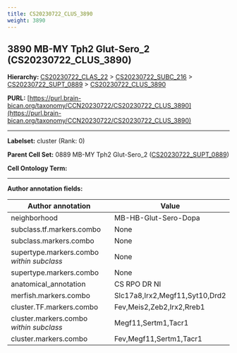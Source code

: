 ```yaml
---
title: CS20230722_CLUS_3890
weight: 3890
---
```

## 3890 MB-MY Tph2 Glut-Sero_2 (CS20230722_CLUS_3890)
<b>Hierarchy: </b>
[CS20230722_CLAS_22](../CS20230722_CLAS_22) >
[CS20230722_SUBC_216](../CS20230722_SUBC_216) >
[CS20230722_SUPT_0889](../CS20230722_SUPT_0889) >
[CS20230722_CLUS_3890](../CS20230722_CLUS_3890)

**PURL:** [https://purl.brain-bican.org/taxonomy/CCN20230722/CS20230722_CLUS_3890](https://purl.brain-bican.org/taxonomy/CCN20230722/CS20230722_CLUS_3890)

---


**Labelset:** cluster (Rank: 0)

**Parent Cell Set:** 0889 MB-MY Tph2 Glut-Sero_2 ([CS20230722_SUPT_0889](../CS20230722_SUPT_0889))



**Cell Ontology Term:** 

[MARKER GENES.]: #


---

[TRANSFERRED ANNOTATIONS.]: #


[AUTHOR ANNOTATION FIELDS.]: #


**Author annotation fields:**

| Author annotation | Value |
|-------------------|-------|
|neighborhood|MB-HB-Glut-Sero-Dopa|
|subclass.tf.markers.combo|None|
|subclass.markers.combo|None|
|supertype.markers.combo _within subclass_|None|
|supertype.markers.combo|None|
|anatomical_annotation|CS RPO DR NI|
|merfish.markers.combo|Slc17a8,Irx2,Megf11,Syt10,Drd2|
|cluster.TF.markers.combo|Fev,Meis2,Zeb2,Irx2,Rreb1|
|cluster.markers.combo _within subclass_|Megf11,Sertm1,Tacr1|
|cluster.markers.combo|Fev,Megf11,Sertm1,Tacr1|
